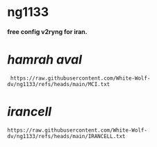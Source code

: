 # ng1133

#### free config v2ryng for iran.



  # *****hamrah aval*****

     https://raw.githubusercontent.com/White-Wolf-dv/ng1133/refs/heads/main/MCI.txt

# *****irancell*****

    https://raw.githubusercontent.com/White-Wolf-dv/ng1133/refs/heads/main/IRANCELL.txt

